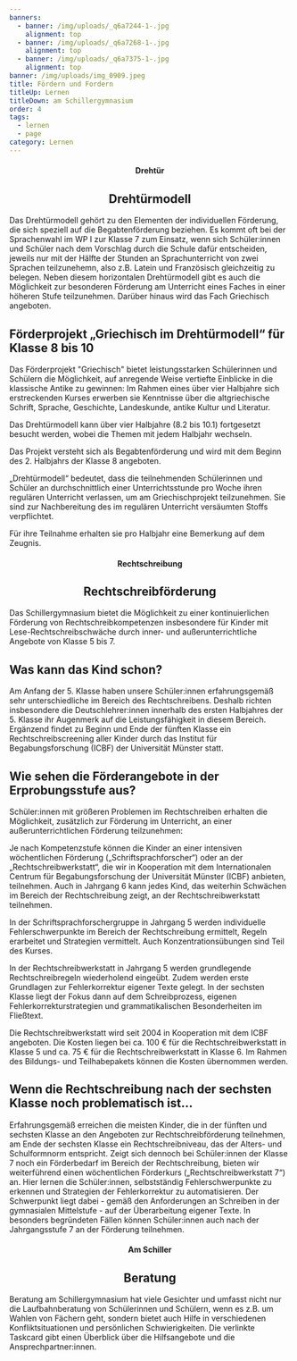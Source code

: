 ```yaml
---
banners:
  - banner: /img/uploads/_q6a7244-1-.jpg
    alignment: top
  - banner: /img/uploads/_q6a7268-1-.jpg
    alignment: top
  - banner: /img/uploads/_q6a7375-1-.jpg
    alignment: top
banner: /img/uploads/img_0909.jpeg
title: Fördern und Fordern
titleUp: Lernen
titleDown: am Schillergymnasium
order: 4
tags:
  - lernen
  - page
category: Lernen
---
```

<center><div class="title"><h4>Drehtür</h4><h2>Drehtürmodell</h2></div></center>

Das Drehtürmodell gehört zu den Elementen der individuellen Förderung, die sich speziell auf die Begabtenförderung beziehen. Es kommt oft bei der Sprachenwahl im WP I zur Klasse 7 zum Einsatz, wenn sich Schüler:innen und Schüler nach dem Vorschlag durch die Schule dafür entscheiden, jeweils nur mit der Hälfte der Stunden an Sprachunterricht von zwei Sprachen teilzunehemn, also z.B. Latein und Französisch gleichzeitig zu belegen. Neben diesem horizontalen Drehtürmodell gibt es auch die Möglichkeit zur besonderen Förderung am Unterricht eines Faches in einer höheren Stufe teilzunehmen. Darüber hinaus wird das Fach Griechisch angeboten. 

## Förderprojekt „Griechisch im Drehtürmodell“ für Klasse 8 bis 10

Das Förderprojekt "Griechisch" bietet leistungsstarken Schülerinnen und Schülern die Möglichkeit, auf anregende Weise vertiefte Einblicke in die klassische Antike zu gewinnen: Im Rahmen eines über vier Halbjahre sich erstreckenden Kurses erwerben sie Kenntnisse über die altgriechische Schrift, Sprache, Geschichte, Landeskunde, antike Kultur und Literatur. 

Das Drehtürmodell kann über vier Halbjahre (8.2 bis 10.1) fortgesetzt besucht werden, wobei die Themen mit jedem Halbjahr wechseln.  

Das Projekt versteht sich als Begabtenförderung und wird mit dem Beginn des 2. Halbjahrs der Klasse 8 angeboten. 

„Drehtürmodell“ bedeutet, dass die teilnehmenden Schülerinnen und Schüler an durchschnittlich einer Unterrichtsstunde pro Woche ihren regulären Unterricht verlassen, um am Griechischprojekt teilzunehmen. Sie sind zur Nachbereitung des im regulären Unterricht versäumten Stoffs verpflichtet. 

Für ihre Teilnahme erhalten sie pro Halbjahr eine Bemerkung auf dem Zeugnis.

<center><div class="title"><h4>Rechtschreibung</h4><h2>Rechtschreibförderung</h2></div></center>

Das Schillergymnasium bietet die Möglichkeit zu einer kontinuierlichen Förderung von Rechtschreibkompetenzen insbesondere für Kinder mit Lese-Rechtschreibschwäche durch inner- und außerunterrichtliche Angebote von Klasse 5 bis 7. 

## Was kann das Kind schon?

Am Anfang der 5. Klasse haben unsere Schüler:innen erfahrungsgemäß sehr unterschiedliche  im Bereich des Rechtschreibens. Deshalb richten insbesondere die Deutschlehrer:innen innerhalb des ersten Halbjahres der 5. Klasse ihr Augenmerk auf die Leistungsfähigkeit in diesem Bereich. Ergänzend findet zu Beginn und Ende der fünften Klasse ein Rechtschreibscreening aller Kinder durch das Institut für Begabungsforschung (ICBF) der Universität Münster statt.  

## Wie sehen die Förderangebote in der Erprobungsstufe aus?

Schüler:innen mit größeren Problemen im Rechtschreiben erhalten die Möglichkeit, zusätzlich zur Förderung im Unterricht, an einer außerunterrichtlichen Förderung teilzunehmen: 

Je nach Kompetenzstufe können die Kinder an einer intensiven wöchentlichen Förderung („Schriftsprachforscher“) oder an der „Rechtschreibwerkstatt“, die wir in Kooperation mit dem Internationalen Centrum für Begabungsforschung der Universität Münster (ICBF) anbieten, teilnehmen. Auch in Jahrgang 6 kann jedes Kind, das weiterhin Schwächen im Bereich der Rechtschreibung zeigt, an der Rechtschreibwerkstatt teilnehmen.  

In der Schriftsprachforschergruppe in Jahrgang 5 werden individuelle Fehlerschwerpunkte im Bereich der Rechtschreibung ermittelt, Regeln erarbeitet und Strategien vermittelt. Auch Konzentrationsübungen sind Teil des Kurses. 

In der Rechtschreibwerkstatt in Jahrgang 5 werden grundlegende Rechtschreibregeln wiederholend eingeübt. Zudem werden erste Grundlagen zur Fehlerkorrektur eigener Texte gelegt. In der sechsten Klasse liegt der Fokus dann auf dem Schreibprozess, eigenen Fehlerkorrekturstrategien und grammatikalischen Besonderheiten im Fließtext. 

Die Rechtschreibwerkstatt wird seit 2004 in Kooperation mit dem ICBF angeboten. Die Kosten liegen bei ca. 100 € für die Rechtschreibwerkstatt in Klasse 5 und ca. 75 € für die Rechtschreibwerkstatt in Klasse 6. Im Rahmen des Bildungs- und Teilhabepakets können die Kosten übernommen werden. 

## Wenn die Rechtschreibung nach der sechsten Klasse noch problematisch ist…

Erfahrungsgemäß erreichen die meisten Kinder, die in der fünften und sechsten Klasse an den Angeboten zur Rechtschreibförderung teilnehmen, am Ende der sechsten Klasse ein Rechtschreibniveau, das der Alters- und Schulformnorm entspricht. Zeigt sich dennoch bei Schüler:innen der Klasse 7 noch ein Förderbedarf im Bereich der Rechtschreibung, bieten wir weiterführend einen wöchentlichen Förderkurs („Rechtschreibwerkstatt 7“) an. Hier lernen die Schüler:innen, selbstständig Fehlerschwerpunkte zu erkennen und Strategien der Fehlerkorrektur zu automatisieren. Der Schwerpunkt liegt dabei - gemäß den Anforderungen an Schreiben in der gymnasialen Mittelstufe - auf der Überarbeitung eigener Texte. In besonders begründeten Fällen können Schüler:innen auch nach der Jahrgangsstufe 7 an der Förderung teilnehmen.

<center><div class="title"><h4>Am Schiller</h4><h2>Beratung</h2></div></center>

Beratung am Schillergymnasium hat viele Gesichter und umfasst nicht nur die Laufbahnberatung von Schülerinnen und Schülern, wenn es z.B. um Wahlen von Fächern geht, sondern bietet auch Hilfe in verschiedenen Konfliktsituationen und persönlichen Schwierigkeiten. Die verlinkte Taskcard gibt einen Überblick über die Hilfsangebote und die Ansprechpartner:innen.